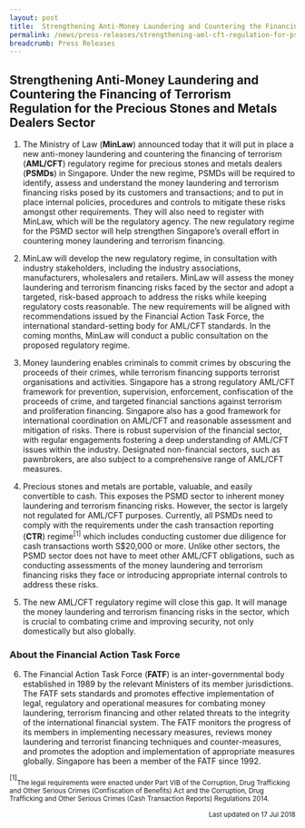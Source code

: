 ```yaml
---
layout: post
title:  Strengthening Anti-Money Laundering and Countering the Financing of Terrorism Regulation for the Precious Stones and Metals Dealers Sector
permalink: /news/press-releases/strengthening-aml-cft-regulation-for-psmd-sector
breadcrumb: Press Releases
---
```


## Strengthening Anti-Money Laundering and Countering the Financing of Terrorism Regulation for the Precious Stones and Metals Dealers Sector

1.   The Ministry of Law (**MinLaw**) announced today that it will put in place a new anti-money laundering and countering the financing of terrorism (**AML/CFT**) regulatory regime for precious stones and metals dealers (**PSMDs**) in Singapore. Under the new regime, PSMDs will be required to identify, assess and understand the money laundering and terrorism financing risks posed by its customers and transactions; and to put in place internal policies, procedures and controls to mitigate these risks amongst other requirements. They will also need to register with MinLaw, which will be the regulatory agency. The new regulatory regime for the PSMD sector will help strengthen Singapore’s overall effort in countering money laundering and terrorism financing. <br>

2.   MinLaw will develop the new regulatory regime, in consultation with industry stakeholders, including the industry associations, manufacturers, wholesalers and retailers. MinLaw will assess the money laundering and terrorism financing risks faced by the sector and adopt a targeted, risk-based approach to address the risks while keeping regulatory costs reasonable. The new requirements will be aligned with recommendations issued by the Financial Action Task Force, the international standard-setting body for AML/CFT standards. In the coming months, MinLaw will conduct a public consultation on the proposed regulatory regime. <br>

3.   Money laundering enables criminals to commit crimes by obscuring the proceeds of their crimes, while terrorism financing supports terrorist organisations and activities. Singapore has a strong regulatory AML/CFT framework for prevention, supervision, enforcement, confiscation of the proceeds of crime, and targeted financial sanctions against terrorism and proliferation financing. Singapore also has a good framework for international coordination on AML/CFT and reasonable assessment and mitigation of risks. There is robust supervision of the financial sector, with regular engagements fostering a deep understanding of AML/CFT issues within the industry. Designated non-financial sectors, such as pawnbrokers, are also subject to a comprehensive range of AML/CFT measures. <br>

4.   Precious stones and metals are portable, valuable, and easily convertible to cash. This exposes the PSMD sector to inherent money laundering and terrorism financing risks. However, the sector is largely not regulated for AML/CFT purposes. Currently, all PSMDs need to comply with the requirements under the cash transaction reporting (**CTR**) regime<sup>[1]</sup> which includes conducting customer due diligence for cash transactions worth S$20,000 or more. Unlike other sectors, the PSMD sector does not have to meet other AML/CFT obligations, such as conducting assessments of the money laundering and terrorism financing risks they face or introducing appropriate internal controls to address these risks. <br>

5.   The new AML/CFT regulatory regime will close this gap. It will manage the money laundering and terrorism financing risks in the sector, which is crucial to combating crime and improving security, not only domestically but also globally. <br>

### About the Financial Action Task Force

6.   The Financial Action Task Force (**FATF**) is an inter-governmental body established in 1989 by the relevant Ministers of its member jurisdictions. The FATF sets standards and promotes effective implementation of legal, regulatory and operational measures for combating money laundering, terrorism financing and other related threats to the integrity of the international financial system. The FATF monitors the progress of its members in implementing necessary measures, reviews money laundering and terrorist financing techniques and counter-measures, and promotes the adoption and implementation of appropriate measures globally. Singapore has been a member of the FATF since 1992.


 

<sup>[1]</sup><sub>The legal requirements were enacted under Part VIB of the Corruption, Drug Trafficking and Other Serious Crimes (Confiscation of Benefits) Act and the Corruption, Drug Trafficking and Other Serious Crimes (Cash Transaction Reports) Regulations 2014.</sub>

<p align = "right"><sub>Last updated on 17 Jul 2018</sub></p>

